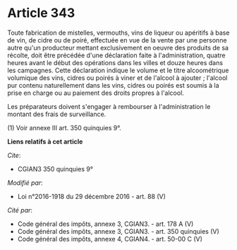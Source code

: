 # Article 343

Toute fabrication de mistelles, vermouths, vins de liqueur ou apéritifs à base de vin, de cidre ou de poiré, effectuée en vue
de la vente par une personne autre qu'un producteur mettant exclusivement en oeuvre des produits de sa récolte, doit être
précédée d'une déclaration faite à l'administration, quatre heures avant le début des opérations dans les villes et douze
heures dans les campagnes. Cette déclaration indique le volume et le titre alcoométrique volumique des vins, cidres ou poirés
à viner et de l'alcool à ajouter ; l'alcool pur contenu naturellement dans les vins, cidres ou poirés est soumis à la prise
en charge ou au paiement des droits propres à l'alcool. 

Les préparateurs doivent s'engager à rembourser à l'administration le montant des frais de surveillance. 

(1) Voir annexe III art. 350 quinquies 9°.

**Liens relatifs à cet article**

_Cite_:

  - CGIAN3 350 quinquies 9°

_Modifié par_:

  - Loi n°2016-1918 du 29 décembre 2016 - art. 88 (V)

_Cité par_:

  - Code général des impôts, annexe 3, CGIAN3. - art. 178 A (V)
  - Code général des impôts, annexe 3, CGIAN3. - art. 350 quinquies (V)
  - Code général des impôts, annexe 4, CGIAN4. - art. 50-00 C (V)
